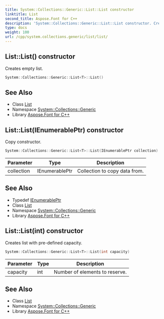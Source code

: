 ```yaml
---
title: System::Collections::Generic::List::List constructor
linktitle: List
second_title: Aspose.Font for C++
description: 'System::Collections::Generic::List::List constructor. Creates empty list in C++.'
type: docs
weight: 100
url: /cpp/system.collections.generic/list/list/
---
```

## List::List() constructor


Creates empty list.

```cpp
System::Collections::Generic::List<T>::List()
```

## See Also

* Class [List](../)
* Namespace [System::Collections::Generic](../../)
* Library [Aspose.Font for C++](../../../)
## List::List(IEnumerablePtr) constructor


Copy constructor.

```cpp
System::Collections::Generic::List<T>::List(IEnumerablePtr collection)
```


| Parameter | Type | Description |
| --- | --- | --- |
| collection | IEnumerablePtr | Collection to copy data from. |

## See Also

* Typedef [IEnumerablePtr](../ienumerableptr/)
* Class [List](../)
* Namespace [System::Collections::Generic](../../)
* Library [Aspose.Font for C++](../../../)
## List::List(int) constructor


Creates list with pre-defined capacity.

```cpp
System::Collections::Generic::List<T>::List(int capacity)
```


| Parameter | Type | Description |
| --- | --- | --- |
| capacity | int | Number of elements to reserve. |

## See Also

* Class [List](../)
* Namespace [System::Collections::Generic](../../)
* Library [Aspose.Font for C++](../../../)
